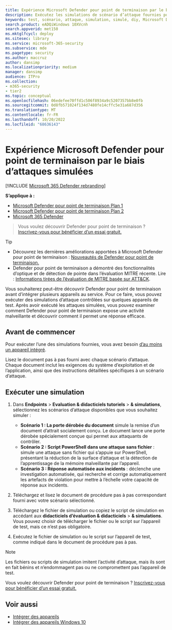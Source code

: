 ```yaml
---
title: Expérience Microsoft Defender pour point de terminaison par le biais d’attaques simulées
description: Exécutez les simulations de scénario d’attaque fournies pour découvrir comment Microsoft Defender pour point de terminaison pouvez détecter, examiner et répondre aux violations.
keywords: test, scénario, attaque, simulation, simulé, diy, Microsoft Defender pour point de terminaison
search.product: eADQiWindows 10XVcnh
search.appverid: met150
ms.mktglfcycl: deploy
ms.sitesec: library
ms.service: microsoft-365-security
ms.subservice: mde
ms.pagetype: security
ms.author: maccruz
author: dansimp
ms.localizationpriority: medium
manager: dansimp
audience: ITPro
ms.collection:
- m365-security
- tier2
ms.topic: conceptual
ms.openlocfilehash: 06edefee70ffd1c506f8934a9c5207357bb8e0fb
ms.sourcegitcommit: 0d8fb571024f134d7480fe14cffc5e31a687d356
ms.translationtype: MT
ms.contentlocale: fr-FR
ms.lasthandoff: 10/20/2022
ms.locfileid: "68636143"
---
```

# <a name="experience-microsoft-defender-for-endpoint-through-simulated-attacks"></a>Expérience Microsoft Defender pour point de terminaison par le biais d’attaques simulées 

[!INCLUDE [Microsoft 365 Defender rebranding](../../includes/microsoft-defender.md)]

**S’applique à :**
- [Microsoft Defender pour point de terminaison Plan 1](https://go.microsoft.com/fwlink/?linkid=2154037)
- [Microsoft Defender pour point de terminaison Plan 2](https://go.microsoft.com/fwlink/?linkid=2154037)
- [Microsoft 365 Defender](https://go.microsoft.com/fwlink/?linkid=2118804)


> Vous voulez découvrir Defender pour point de terminaison ? [Inscrivez-vous pour bénéficier d’un essai gratuit.](https://signup.microsoft.com/create-account/signup?products=7f379fee-c4f9-4278-b0a1-e4c8c2fcdf7e&ru=https://aka.ms/MDEp2OpenTrial?ocid=docs-wdatp-attacksimulations-abovefoldlink)

> [!TIP]
>
> - Découvrez les dernières améliorations apportées à Microsoft Defender pour point de terminaison : [Nouveautés de Defender pour point de terminaison.](https://cloudblogs.microsoft.com/microsoftsecure/2018/11/15/whats-new-in-windows-defender-atp/)
> - Defender pour point de terminaison a démontré des fonctionnalités d’optique et de détection de pointe dans l’évaluation MITRE récente. Lire : [Informations tirées de l’évaluation de MITRE basée sur ATT&CK](https://cloudblogs.microsoft.com/microsoftsecure/2018/12/03/insights-from-the-mitre-attack-based-evaluation-of-windows-defender-atp/).

Vous souhaiterez peut-être découvrir Defender pour point de terminaison avant d’intégrer plusieurs appareils au service. Pour ce faire, vous pouvez exécuter des simulations d’attaque contrôlées sur quelques appareils de test. Après avoir exécuté les attaques simulées, vous pouvez examiner comment Defender pour point de terminaison expose une activité malveillante et découvrir comment il permet une réponse efficace.

## <a name="before-you-begin"></a>Avant de commencer

Pour exécuter l’une des simulations fournies, vous avez besoin [d’au moins un appareil intégré](onboard-configure.md).

Lisez le document pas à pas fourni avec chaque scénario d’attaque. Chaque document inclut les exigences du système d’exploitation et de l’application, ainsi que des instructions détaillées spécifiques à un scénario d’attaque.

## <a name="run-a-simulation"></a>Exécuter une simulation

1. Dans **Endpoints** \> **Evaluation & didacticiels tutoriels** \> **& simulations**, sélectionnez les scénarios d’attaque disponibles que vous souhaitez simuler :
   - **Scénario 1 : La porte dérobée du document** simule la remise d’un document d’attrait socialement conçu. Le document lance une porte dérobée spécialement conçue qui permet aux attaquants de contrôler.
   - **Scénario 2 : Script PowerShell dans une attaque sans fichier** : simule une attaque sans fichier qui s’appuie sur PowerShell, présentant la réduction de la surface d’attaque et la détection de l’apprentissage de la mémoire malveillante par l’appareil.
   - **Scénario 3 : Réponse automatisée aux incidents** : déclenche une investigation automatisée, qui recherche et corrige automatiquement les artefacts de violation pour mettre à l’échelle votre capacité de réponse aux incidents.

2. Téléchargez et lisez le document de procédure pas à pas correspondant fourni avec votre scénario sélectionné.

3. Téléchargez le fichier de simulation ou copiez le script de simulation en accédant aux **didacticiels d’évaluation & didacticiels** \> **& simulations**. Vous pouvez choisir de télécharger le fichier ou le script sur l’appareil de test, mais ce n’est pas obligatoire.

4. Exécutez le fichier de simulation ou le script sur l’appareil de test, comme indiqué dans le document de procédure pas à pas.

> [!NOTE]
> Les fichiers ou scripts de simulation imitent l’activité d’attaque, mais ils sont en fait bénins et n’endommagent pas ou ne compromettent pas l’appareil de test.
>
> Vous voulez découvrir Defender pour point de terminaison ? [Inscrivez-vous pour bénéficier d’un essai gratuit.](https://signup.microsoft.com/create-account/signup?products=7f379fee-c4f9-4278-b0a1-e4c8c2fcdf7e&ru=https://aka.ms/MDEp2OpenTrial?ocid=docs-wdatp-attacksimulations-belowfoldlink)

## <a name="related-topics"></a>Voir aussi

- [Intégrer des appareils](onboard-configure.md)
- [Intégrer des appareils Windows 10](configure-endpoints.md)
